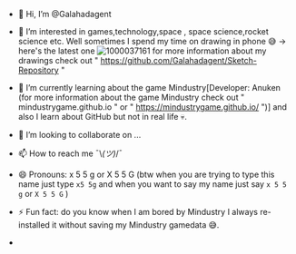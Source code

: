 - 👋 Hi, I’m @Galahadagent
- 👀 I’m interested in games,technology,space , space science,rocket science etc. Well sometimes I spend my time on drawing in phone 😅 -> here's the latest one ![1000037161](https://github.com/Galahadagent/Galahadagent/assets/161305918/6352cd96-a309-4b39-8d38-b1a0a5a76f0d)
 for more information about my drawings check out " https://github.com/Galahadagent/Sketch-Repository "

- 🌱 I’m currently learning about the game Mindustry[Developer: Anuken (for more information about the game Mindustry check out " mindustrygame.github.io " or " https://mindustrygame.github.io/ ")] and also I learn about GitHub but not in real life 💀.
- 💞️ I’m looking to collaborate on ...
- 📫 How to reach me ¯⁠\⁠_⁠(⁠ツ⁠)⁠_⁠/⁠¯
- 😄 Pronouns: x 5 5 g or X 5 5 G (btw when you are trying to type this name just type ```x5 5g``` and when you want to say my name just say ```x 5 5 g``` or ```X 5 5 G``` )
- ⚡ Fun fact: do you know when I am bored by Mindustry I always re-installed it without saving my Mindustry gamedata 😅. 
- 
<!---
Galahadagent/Galahadagent is a ✨ special ✨ repository because its `README.md` (this file) appears on your GitHub profile.
You can click the Preview link to take a look at your changes.
--->
